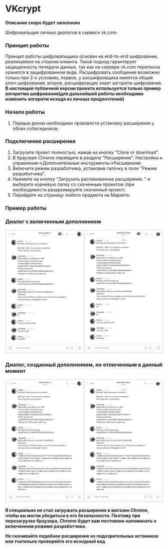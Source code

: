 # VKcrypt
**Описание скоро будет заполнено**

Шифровальщик личных диалогов в сервисе vk.com.

<h3>Принцип работы</h3>  

Принцип работы шифровальщика основан на end-to-end шифровании, реализуемое на стороне клиента. Такой подход гарантирует защищенность печедачи данных, так как на сервере vk.com переписка хранится в защифрованном виде. Расшифровать сообщение возможно только при 2-х условиях, первое, у расшифровщика имеется общий ключ шифрования, второе, расшифровщик знает алгоритм шифрования.
**В настоящей публичной версии проекта используется только пример алгоритма шифрования(для дальнейшей работы необходимо изменить алгоритм исходя из личных предпочтений)**

<h3>Начало работы</h3>  

1. Первым делом необходимо произвести установку расширения у обоих собеседников.

<h3>Подключение расширения</h3>  

1. Загрузите проект полностью, нажав на кнопку "Clone or download".
2. В браузере Chrome перейдите в раздела "Расширения". Настройка и управление->Дополнительные инструменты->Расширения.
3. Включите режим разработчика, установив галочку в поле "Режим разработчика".
4. Нажмите на кнопку "Загрузить распакованное расширение.." и выберите корневую папку со скаченным проектом (при необходимости разархивируйте скаченный проект).
5. Перейдите на страницу любого предмета на Маркете.
  
### Пример работы

### Диалог с включенным дополнением  

![screen](https://raw.githubusercontent.com/Shitovdm/VKcrypt/master/img/screen/decrypted.png)  
  

### Диалог, созданный дополнением, но отлюченным в данный момент  

![screen](https://raw.githubusercontent.com/Shitovdm/VKcrypt/master/img/screen/encrypted.png)    
  
**Я специально не стал загружать расширение в магазин Chrome, чтобы вы могли убедиться в его безопасности. Поэтому при перезагрузке браузера, Chrome будет вам постоянно напоминать о включенном режиме разработчика.**
  
**Не скачивайте подобное расширение из подозрительных истоников или тчательно проверяйте его исходный код**
